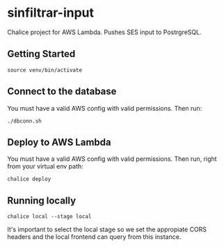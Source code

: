 # sinfiltrar-input

Chalice project for AWS Lambda. Pushes SES input to PostrgreSQL.

## Getting Started

```
source venv/bin/activate
```

## Connect to the database

You must have a valid AWS config with valid permissions. Then run:

```
./dbconn.sh
```

## Deploy to AWS Lambda

You must have a valid AWS config with valid permissions. Then run, right from your virtual env path:

```
chalice deploy
```

## Running locally

```
chalice local --stage local
```

It's important to select the local stage so we set the appropiate CORS headers
and the local frontend can query from this instance.
